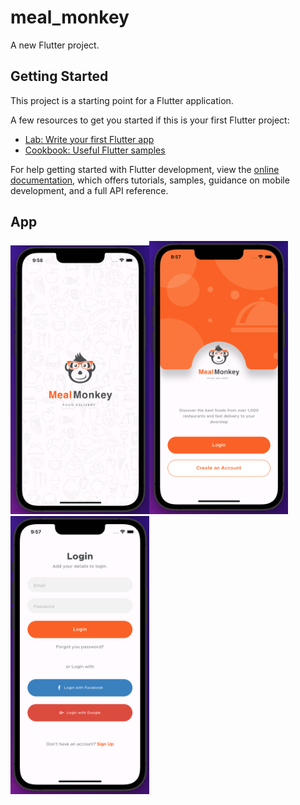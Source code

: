 # meal_monkey

A new Flutter project.

## Getting Started

This project is a starting point for a Flutter application.

A few resources to get you started if this is your first Flutter project:

- [Lab: Write your first Flutter app](https://docs.flutter.dev/get-started/codelab)
- [Cookbook: Useful Flutter samples](https://docs.flutter.dev/cookbook)

For help getting started with Flutter development, view the
[online documentation](https://docs.flutter.dev/), which offers tutorials,
samples, guidance on mobile development, and a full API reference.

## App

<img src="https://github.com/MutluClkn/meal_monkey/blob/main/Documents/startup.png " width="222"><img src="https://github.com/MutluClkn/meal_monkey/blob/main/Documents/welcome.png " width="222"><img src="https://github.com/MutluClkn/meal_monkey/blob/main/Documents/login.png " width="222">
